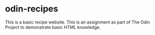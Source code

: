 # odin-recipes

This is a basic recipe website. This is an assignment as part of The Odin Project to demonstrate basic HTML knowledge.